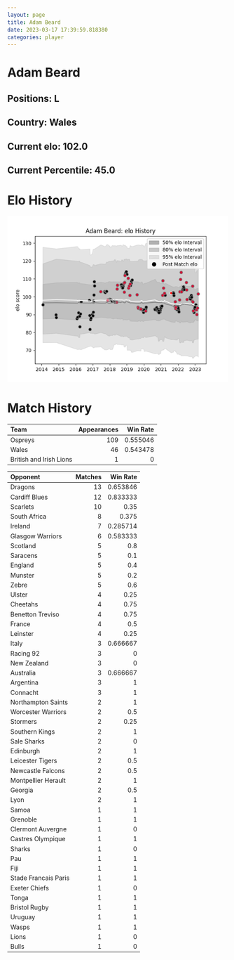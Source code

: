 ```yaml
---  
layout: page  
title: Adam Beard  
date: 2023-03-17 17:39:59.818380  
categories: player  
---
```

# Adam Beard

## Positions: L

## Country: Wales

## Current elo: 102.0

## Current Percentile: 45.0

# Elo History


![elo history](history_AdamBeard.png)
# Match History


| Team                    |   Appearances |   Win Rate |
|:------------------------|--------------:|-----------:|
| Ospreys                 |           109 |   0.555046 |
| Wales                   |            46 |   0.543478 |
| British and Irish Lions |             1 |   0        |

| Opponent             |   Matches |   Win Rate |
|:---------------------|----------:|-----------:|
| Dragons              |        13 |   0.653846 |
| Cardiff Blues        |        12 |   0.833333 |
| Scarlets             |        10 |   0.35     |
| South Africa         |         8 |   0.375    |
| Ireland              |         7 |   0.285714 |
| Glasgow Warriors     |         6 |   0.583333 |
| Scotland             |         5 |   0.8      |
| Saracens             |         5 |   0.1      |
| England              |         5 |   0.4      |
| Munster              |         5 |   0.2      |
| Zebre                |         5 |   0.6      |
| Ulster               |         4 |   0.25     |
| Cheetahs             |         4 |   0.75     |
| Benetton Treviso     |         4 |   0.75     |
| France               |         4 |   0.5      |
| Leinster             |         4 |   0.25     |
| Italy                |         3 |   0.666667 |
| Racing 92            |         3 |   0        |
| New Zealand          |         3 |   0        |
| Australia            |         3 |   0.666667 |
| Argentina            |         3 |   1        |
| Connacht             |         3 |   1        |
| Northampton Saints   |         2 |   1        |
| Worcester Warriors   |         2 |   0.5      |
| Stormers             |         2 |   0.25     |
| Southern Kings       |         2 |   1        |
| Sale Sharks          |         2 |   0        |
| Edinburgh            |         2 |   1        |
| Leicester Tigers     |         2 |   0.5      |
| Newcastle Falcons    |         2 |   0.5      |
| Montpellier Herault  |         2 |   1        |
| Georgia              |         2 |   0.5      |
| Lyon                 |         2 |   1        |
| Samoa                |         1 |   1        |
| Grenoble             |         1 |   1        |
| Clermont Auvergne    |         1 |   0        |
| Castres Olympique    |         1 |   1        |
| Sharks               |         1 |   0        |
| Pau                  |         1 |   1        |
| Fiji                 |         1 |   1        |
| Stade Francais Paris |         1 |   1        |
| Exeter Chiefs        |         1 |   0        |
| Tonga                |         1 |   1        |
| Bristol Rugby        |         1 |   1        |
| Uruguay              |         1 |   1        |
| Wasps                |         1 |   1        |
| Lions                |         1 |   0        |
| Bulls                |         1 |   0        |
